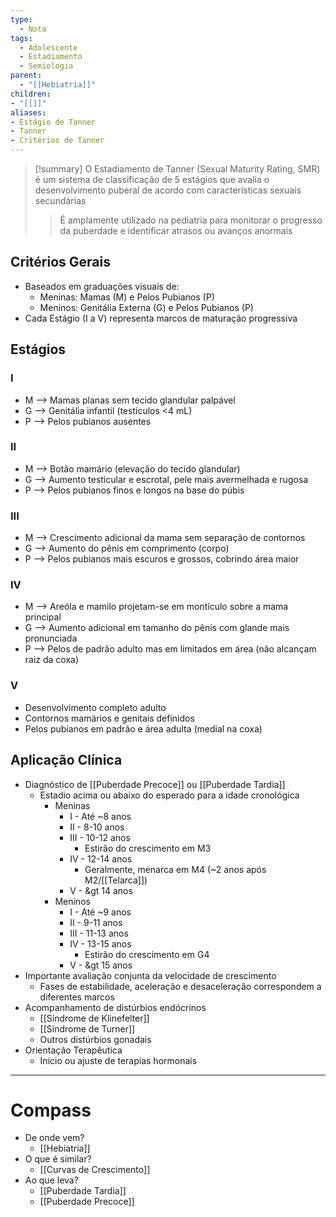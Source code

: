 ```yaml
---
type:
  - Nota
tags:
  - Adolescente
  - Estadiamento
  - Semiologia
parent:
  - "[[Hebiatria]]"
children:
- "[[]]"
aliases:
- Estágio de Tanner
- Tanner
- Critérios de Tanner
---
```

> [!summary] 
> O Estadiamento de Tanner (Sexual Maturity Rating, SMR) é um sistema de classificação de 5 estágios que avalia o desenvolvimento puberal de acordo com características sexuais secundárias
>> É amplamente utilizado na pediatria para monitorar o progresso da puberdade e identificar atrasos ou avanços anormais

## Critérios Gerais
- Baseados em graduações visuais de:
	- Meninas: Mamas (M) e Pelos Pubianos (P)
	- Meninos: Genitália Externa (G) e Pelos Pubianos (P)
- Cada Estágio (I a V) representa marcos de maturação progressiva
## Estágios
### I
- M --> Mamas planas sem tecido glandular palpável
- G --> Genitália infantil (testículos <4 mL)
- P --> Pelos pubianos ausentes
### II
- M --> Botão mamário (elevação do tecido glandular)
- G --> Aumento testicular e escrotal, pele mais avermelhada e rugosa
- P --> Pelos pubianos finos e longos na base do púbis
### III
- M --> Crescimento adicional da mama sem separação de contornos
- G --> Aumento do pênis em comprimento (corpo)
- P --> Pelos pubianos mais escuros e grossos, cobrindo área maior
### IV
- M --> Areóla e mamilo projetam-se em montículo sobre a mama principal
- G --> Aumento adicional em tamanho do pênis com glande mais pronunciada
- P --> Pelos de padrão adulto mas em limitados em área (não alcançam raiz da coxa)
### V
- Desenvolvimento completo adulto
- Contornos mamários e genitais definidos
- Pelos pubianos em padrão e área adulta (medial na coxa)
## Aplicação Clínica
- Diagnóstico de [[Puberdade Precoce]] ou [[Puberdade Tardia]]
	- Estadio acima ou abaixo do esperado para a idade cronológica
		- Meninas
			- I - Até ~8 anos
			- II - 8-10 anos
			- III - 10-12 anos
				- Estirão do crescimento em M3
			- IV - 12-14 anos
				- Geralmente, menarca em M4 (~2 anos após M2/[[Telarca]]) 
			- V - &gt 14 anos
		- Meninos
			- I - Até ~9 anos
			- II - 9-11 anos
			- III - 11-13 anos
			- IV - 13-15 anos
				- Estirão do crescimento em G4
			- V - &gt 15 anos
- Importante avaliação conjunta da velocidade de crescimento
	- Fases de estabilidade, aceleração e desaceleração correspondem a diferentes marcos
- Acompanhamento de distúrbios endócrinos
	- [[Síndrome de Klinefelter]]
	- [[Síndrome de Turner]]
	- Outros distúrbios gonadais
- Orientação Terapêutica
	- Início ou ajuste de terapias hormonais
____
# Compass
- De onde vem?
	- [[Hebiatria]]
- O que é similar?
	- [[Curvas de Crescimento]]
- Ao que leva?
	- [[Puberdade Tardia]]
	- [[Puberdade Precoce]]


